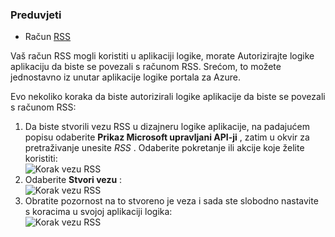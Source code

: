 ### <a name="prerequisites"></a>Preduvjeti

- Račun [RSS](https://wikipedia.org/wiki/RSS)  


Vaš račun RSS mogli koristiti u aplikaciji logike, morate Autorizirajte logike aplikaciju da biste se povezali s računom RSS. Srećom, to možete jednostavno iz unutar aplikacije logike portala za Azure.  

Evo nekoliko koraka da biste autorizirali logike aplikacije da biste se povezali s računom RSS:  
1. Da biste stvorili vezu RSS u dizajneru logike aplikacije, na padajućem popisu odaberite **Prikaz Microsoft upravljani API-ji** , zatim u okvir za pretraživanje unesite *RSS* . Odaberite pokretanje ili akcije koje želite koristiti:  
![Korak vezu RSS](./media/connectors-create-api-rss/rss-1.png)  
2. Odaberite **Stvori vezu** :  
![Korak vezu RSS](./media/connectors-create-api-rss/rss-2.png)  
3. Obratite pozornost na to stvoreno je veza i sada ste slobodno nastavite s koracima u svojoj aplikaciji logika:  
 ![Korak vezu RSS](./media/connectors-create-api-rss/rss-3.png)  
